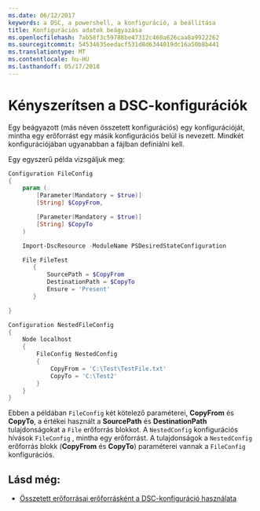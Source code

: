 ```yaml
---
ms.date: 06/12/2017
keywords: a DSC, a powershell, a konfiguráció, a beállítása
title: Konfigurációs adatok beágyazása
ms.openlocfilehash: 7ab58f3c59788be47312c460a626caa8a9922262
ms.sourcegitcommit: 54534635eedacf531d8d6344019dc16a50b8b441
ms.translationtype: MT
ms.contentlocale: hu-HU
ms.lasthandoff: 05/17/2018
---
```

# <a name="nesting-dsc-configurations"></a>Kényszerítsen a DSC-konfigurációk

Egy beágyazott (más néven összetett konfigurációs) egy konfigurációját, mintha egy erőforrást egy másik konfigurációs belül is nevezett.
Mindkét konfigurációjában ugyanabban a fájlban definiálni kell.

Egy egyszerű példa vizsgáljuk meg:

```powershell
Configuration FileConfig
{
    param (
        [Parameter(Mandatory = $true)]
        [String] $CopyFrom,

        [Parameter(Mandatory = $true)]
        [String] $CopyTo
    )

    Import-DscResource -ModuleName PSDesiredStateConfiguration

    File FileTest
       {
           SourcePath = $CopyFrom
           DestinationPath = $CopyTo
           Ensure = 'Present'
       }

}

Configuration NestedFileConfig
{
    Node localhost
    {
        FileConfig NestedConfig
        {
            CopyFrom = 'C:\Test\TestFile.txt'
            CopyTo = 'C:\Test2'
        }
    }
}
```

Ebben a példában `FileConfig` két kötelező paraméterei, **CopyFrom** és **CopyTo**, a értékei használt a **SourcePath** és  **DestinationPath** tulajdonságokat a `File` erőforrás blokkot.
A `NestedConfig` konfigurációs hívások `FileConfig` , mintha egy erőforrást.
A tulajdonságok a `NestedConfig` erőforrás blokk (**CopyFrom** és **CopyTo**) paraméterei vannak a `FileConfig` konfigurációs.

## <a name="see-also"></a>Lásd még:

- [Összetett erőforrásai erőforrásként a DSC-konfiguráció használata](authoringResourceComposite.md)